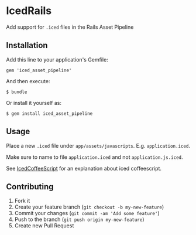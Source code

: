 # IcedRails

Add support for `.iced` files in the Rails Asset Pipeline

## Installation

Add this line to your application's Gemfile:

    gem 'iced_asset_pipeline'

And then execute:

    $ bundle

Or install it yourself as:

    $ gem install iced_asset_pipeline

## Usage

Place a new `.iced` file under `app/assets/javascripts`. E.g. `application.iced`.

Make sure to name to file `application.iced` and not `application.js.iced`.

See [IcedCoffeeScript][1] for an explanation about iced coffeescript.

## Contributing

1. Fork it
2. Create your feature branch (`git checkout -b my-new-feature`)
3. Commit your changes (`git commit -am 'Add some feature'`)
4. Push to the branch (`git push origin my-new-feature`)
5. Create new Pull Request


[1]:http://maxtaco.github.com/coffee-script/